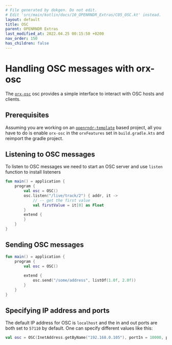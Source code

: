```yaml
---
# File generated by dokgen. Do not edit. 
# Edit 'src/main/kotlin/docs/10_OPENRNDR_Extras/C05_OSC.kt' instead.
layout: default
title: OSC
parent: OPENRNDR Extras
last_modified_at: 2022.04.25 00:15:50 +0200
nav_order: 150
has_children: false
---
```

 
# Handling OSC messages with orx-osc

The [`orx-osc`](https://github.com/openrndr/orx/tree/master/orx-jvm/orx-osc) 
osc provides a simple interface to interact with OSC hosts and clients. 

## Prerequisites

Assuming you are working on an 
[`openrndr-template`](https://github.com/openrndr/openrndr-template) based
project, all you have to do is enable `orx-osc` in the `orxFeatures`
set in `build.gradle.kts` and reimport the gradle project.

## Listening to OSC messages

To listen to OSC messages we need to start an OSC server and use `listen` 
function to install listeners 
 
```kotlin
fun main() = application {
    program {
        val osc = OSC()
        osc.listen("/live/track/2") { addr, it ->
            // -- get the first value
            val firstValue = it[0] as Float
        }
        extend {
        }
    }
}
``` 
 
## Sending OSC messages 
 
```kotlin
fun main() = application {
    program {
        val osc = OSC()
        
        extend {
            osc.send("/some/address", listOf(1.0f, 2.0f))
        }
    }
}
``` 
 
## Specifying IP address and ports

The default IP address for OSC is `localhost` and the in and out
ports are both set to `57110` by default. One can specify different
values like this: 
 
```kotlin
val osc = OSC(InetAddress.getByName("192.168.0.105"), portIn = 10000, portOut = 12000)
``` 
